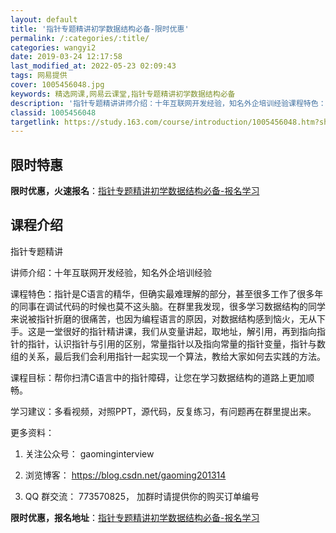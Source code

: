 ```yaml
---
layout: default
title: '指针专题精讲初学数据结构必备-限时优惠'
permalink: /:categories/:title/
categories: wangyi2
date: 2019-03-24 12:17:58
last_modified_at: 2022-05-23 02:09:43
tags: 网易提供
cover: 1005456048.jpg
keywords: 精选网课,网易云课堂,指针专题精讲初学数据结构必备
description: '指针专题精讲讲师介绍：十年互联网开发经验，知名外企培训经验课程特色：指针是C语言的精华，但确实最难理解的部分，甚至很多工'
classid: 1005456048
targetlink: https://study.163.com/course/introduction/1005456048.htm?share=1&shareId=1025206652&utm_campaign=share&utm_medium=iphoneShare&utm_source=&utm_u=1025206652
---
```


## 限时特惠

**限时优惠，火速报名**：[指针专题精讲初学数据结构必备-报名学习](https://study.163.com/course/introduction/1005456048.htm?share=1&shareId=1025206652&utm_campaign=share&utm_medium=iphoneShare&utm_source=&utm_u=1025206652)

## 课程介绍

指针专题精讲

讲师介绍：十年互联网开发经验，知名外企培训经验

课程特色：指针是C语言的精华，但确实最难理解的部分，甚至很多工作了很多年的同事在调试代码的时候也莫不这头脑。在群里我发现，很多学习数据结构的同学来说被指针折磨的很痛苦，也因为编程语言的原因，对数据结构感到恼火，无从下手。这是一堂很好的指针精讲课，我们从变量讲起，取地址，解引用，再到指向指针的指针，认识指针与引用的区别，常量指针以及指向常量的指针变量，指针与数组的关系，最后我们会利用指针一起实现一个算法，教给大家如何去实践的方法。

课程目标：帮你扫清C语言中的指针障碍，让您在学习数据结构的道路上更加顺畅。

学习建议：多看视频，对照PPT，源代码，反复练习，有问题再在群里提出来。

更多资料：

1. 关注公众号： gaominginterview

2. 浏览博客： https://blog.csdn.net/gaoming201314

3. QQ 群交流： 773570825， 加群时请提供你的购买订单编号

**限时优惠，报名地址**：[指针专题精讲初学数据结构必备-报名学习](https://study.163.com/course/introduction/1005456048.htm?share=1&shareId=1025206652&utm_campaign=share&utm_medium=iphoneShare&utm_source=&utm_u=1025206652)


